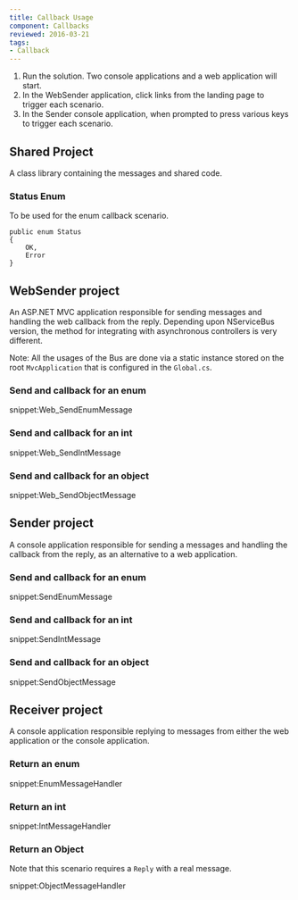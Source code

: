 ```yaml
---
title: Callback Usage
component: Callbacks
reviewed: 2016-03-21
tags:
- Callback
---
```


 1. Run the solution. Two console applications and a web application will start.
 1. In the WebSender application, click links from the landing page to trigger each scenario.
 1. In the Sender console application, when prompted to press various keys to trigger each scenario.


## Shared Project

A class library containing the messages and shared code.


### Status Enum

To be used for the enum callback scenario.

```
public enum Status
{
    OK,
    Error
}
```


## WebSender project

An ASP.NET MVC application responsible for sending messages and handling the web callback from the reply. Depending upon NServiceBus version, the method for integrating with asynchronous controllers is very different.

Note: All the usages of the Bus are done via a static instance stored on the root `MvcApplication` that is configured in the `Global.cs`.


### Send and callback for an enum

snippet:Web_SendEnumMessage


### Send and callback for an int

snippet:Web_SendIntMessage


### Send and callback for an object

snippet:Web_SendObjectMessage


## Sender project

A console application responsible for sending a messages and handling the callback from the reply, as an alternative to a web application.


### Send and callback for an enum

snippet:SendEnumMessage


### Send and callback for an int

snippet:SendIntMessage


### Send and callback for an object

snippet:SendObjectMessage


## Receiver project

A console application responsible replying to messages from either the web application or the console application.


### Return an enum

snippet:EnumMessageHandler


### Return an int

snippet:IntMessageHandler


### Return an Object

Note that this scenario requires a `Reply` with a real message.

snippet:ObjectMessageHandler
